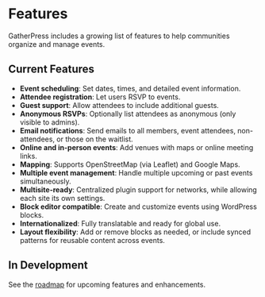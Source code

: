 # Features

GatherPress includes a growing list of features to help communities organize and manage events.

## Current Features

- **Event scheduling**: Set dates, times, and detailed event information.
- **Attendee registration**: Let users RSVP to events.
- **Guest support**: Allow attendees to include additional guests.
- **Anonymous RSVPs**: Optionally list attendees as anonymous (only visible to admins).
- **Email notifications**: Send emails to all members, event attendees, non-attendees, or those on the waitlist.
- **Online and in-person events**: Add venues with maps or online meeting links.
- **Mapping**: Supports OpenStreetMap (via Leaflet) and Google Maps.
- **Multiple event management**: Handle multiple upcoming or past events simultaneously.
- **Multisite-ready**: Centralized plugin support for networks, while allowing each site its own settings.
- **Block editor compatible**: Create and customize events using WordPress blocks.
- **Internationalized**: Fully translatable and ready for global use.
- **Layout flexibility**: Add or remove blocks as needed, or include synced patterns for reusable content across events.

## In Development

See the [roadmap](./roadmap.md) for upcoming features and enhancements.
